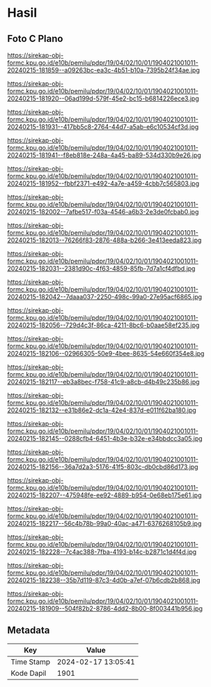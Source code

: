 # Hasil

## Foto C Plano

https://sirekap-obj-formc.kpu.go.id/e10b/pemilu/pdpr/19/04/02/10/01/1904021001011-20240215-181859--a09263bc-ea3c-4b51-b10a-7395b24f34ae.jpg

https://sirekap-obj-formc.kpu.go.id/e10b/pemilu/pdpr/19/04/02/10/01/1904021001011-20240215-181920--06ad199d-579f-45e2-bc15-b6814226ece3.jpg

https://sirekap-obj-formc.kpu.go.id/e10b/pemilu/pdpr/19/04/02/10/01/1904021001011-20240215-181931--417bb5c8-2764-44d7-a5ab-e6c10534cf3d.jpg

https://sirekap-obj-formc.kpu.go.id/e10b/pemilu/pdpr/19/04/02/10/01/1904021001011-20240215-181941--f8eb818e-248a-4a45-ba89-534d330b9e26.jpg

https://sirekap-obj-formc.kpu.go.id/e10b/pemilu/pdpr/19/04/02/10/01/1904021001011-20240215-181952--fbbf2371-e492-4a7e-a459-4cbb7c565803.jpg

https://sirekap-obj-formc.kpu.go.id/e10b/pemilu/pdpr/19/04/02/10/01/1904021001011-20240215-182002--7afbe517-f03a-4546-a6b3-2e3de0fcbab0.jpg

https://sirekap-obj-formc.kpu.go.id/e10b/pemilu/pdpr/19/04/02/10/01/1904021001011-20240215-182013--76266f83-2876-488a-b266-3e413eeda823.jpg

https://sirekap-obj-formc.kpu.go.id/e10b/pemilu/pdpr/19/04/02/10/01/1904021001011-20240215-182031--2381d90c-4f63-4859-85fb-7d7a1cf4dfbd.jpg

https://sirekap-obj-formc.kpu.go.id/e10b/pemilu/pdpr/19/04/02/10/01/1904021001011-20240215-182042--7daaa037-2250-498c-99a0-27e95acf6865.jpg

https://sirekap-obj-formc.kpu.go.id/e10b/pemilu/pdpr/19/04/02/10/01/1904021001011-20240215-182056--729d4c3f-86ca-4211-8bc6-b0aae58ef235.jpg

https://sirekap-obj-formc.kpu.go.id/e10b/pemilu/pdpr/19/04/02/10/01/1904021001011-20240215-182106--02966305-50e9-4bee-8635-54e660f354e8.jpg

https://sirekap-obj-formc.kpu.go.id/e10b/pemilu/pdpr/19/04/02/10/01/1904021001011-20240215-182117--eb3a8bec-f758-41c9-a8cb-d4b49c235b86.jpg

https://sirekap-obj-formc.kpu.go.id/e10b/pemilu/pdpr/19/04/02/10/01/1904021001011-20240215-182132--e31b86e2-dc1a-42e4-837d-e011f62ba180.jpg

https://sirekap-obj-formc.kpu.go.id/e10b/pemilu/pdpr/19/04/02/10/01/1904021001011-20240215-182145--0288cfb4-6451-4b3e-b32e-e34bbdcc3a05.jpg

https://sirekap-obj-formc.kpu.go.id/e10b/pemilu/pdpr/19/04/02/10/01/1904021001011-20240215-182156--36a7d2a3-5176-41f5-803c-db0cbd86d173.jpg

https://sirekap-obj-formc.kpu.go.id/e10b/pemilu/pdpr/19/04/02/10/01/1904021001011-20240215-182207--475948fe-ee92-4889-b954-0e68eb175e61.jpg

https://sirekap-obj-formc.kpu.go.id/e10b/pemilu/pdpr/19/04/02/10/01/1904021001011-20240215-182217--56c4b78b-99a0-40ac-a471-6376268105b9.jpg

https://sirekap-obj-formc.kpu.go.id/e10b/pemilu/pdpr/19/04/02/10/01/1904021001011-20240215-182228--7c4ac388-7fba-4193-b14c-b2871c1d4f4d.jpg

https://sirekap-obj-formc.kpu.go.id/e10b/pemilu/pdpr/19/04/02/10/01/1904021001011-20240215-182238--35b7d119-87c3-4d0b-a7ef-07b6cdb2b868.jpg

https://sirekap-obj-formc.kpu.go.id/e10b/pemilu/pdpr/19/04/02/10/01/1904021001011-20240215-181909--504f82b2-8786-4dd2-8b00-8f003441b956.jpg


## Metadata

| Key        | Value               |
| ---------- | ------------------- |
| Time Stamp | 2024-02-17 13:05:41 |
| Kode Dapil | 1901                |



